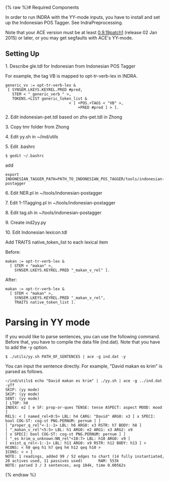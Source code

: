 {% raw %}# Required Components

In order to run INDRA with the YY-mode inputs, you have to install and
set up the Indonesian POS Tagger. See
IndraPreprocessing.

Note that your ACE version must be at least
[0.9.19patch1](http://sweaglesw.org/linguistics/ace/download/ace-0.9.19patch1-x86-64.tar.gz)
(release 02 Jan 2015) or later, or you may get segfaults with ACE's
YY-mode.

## Setting Up

1\. Describe gle.tdl for Indonesian from Indonesian POS Tagger

For example, the tag VB is mapped to opt-tr-verb-lex in INDRA.

    generic_vv := opt-tr-verb-lex &
     [ SYNSEM.LKEYS.KEYREL.PRED #pred,
       STEM < "_generic_verb_" >,
       TOKENS.+LIST generic_token_list & 
                                < [ +POS.+TAGS < "VB" >,
                                    +PRED #pred ] > ].

2\. Edit indonesian-pet.tdl based on zhs-pet.tdl in Zhong

3\. Copy tmr folder from Zhong

4\. Edit yy.sh in \~/ind/utils

5\. Edit .bashrc

    $ gedit ~/.bashrc

add

    export INDONESIAN_TAGGER_PATH=PATH_TO_INDONESIAN_POS_TAGGER/tools/indonesian-postagger

6\. Edit NER.pl in \~/tools/indonesian-postagger

7\. Edit 1-1Tagging.pl in \~/tools/indonesian-postagger

8\. Edit tag.sh in \~/tools/indonesian-postagger

9\. Create ind2yy.py

10\. Edit Indonesian lexicon.tdl

Add TRAITS native\_token\_list to each lexical item

Before:

    makan := opt-tr-verb-lex &
      [ STEM < "makan" >,
        SYNSEM.LKEYS.KEYREL.PRED "_makan_v_rel" ].

After:

    makan := opt-tr-verb-lex &
      [ STEM < "makan" >,
        SYNSEM.LKEYS.KEYREL.PRED "_makan_v_rel",
        TRAITS native_token_list ].

# Parsing in YY mode

If you would like to parse sentences, you can use the following command.
Before that, you have to compile the data file (ind.dat). Note that you
have to add the -y option.

    $ ./utils/yy.sh PATH_OF_SENTENCES | ace -g ind.dat -y

You can input the sentence directly. For example, "David makan es krim"
is parsed as follows.

    ~/ind/utils$ echo "David makan es krim" | ./yy.sh | ace -g ../ind.dat -yTf
    SKIP: (yy mode)
    SKIP: (yy mode)
    SENT: (yy mode) 
    [ LTOP: h0 
    INDEX: e2 [ e SF: prop-or-ques TENSE: tense ASPECT: aspect MOOD: mood ] 
    RELS: < [ named_rel<0:5> LBL: h4 CARG: "David" ARG0: x3 [ x SPECI: bool COG-ST: cog-st PNG.PERNUM: pernum ] ]  
    [ "proper_q_rel"<-1:-1> LBL: h6 ARG0: x3 RSTR: h7 BODY: h8 ]  
    [ "_makan_v_rel"<5:5> LBL: h1 ARG0: e2 ARG1: x3 ARG2: x9 
    [ x SPECI: bool COG-ST: cog-st PNG.PERNUM: pernum ] ]  
    [ "_es krim_u_unknown:NN_rel"<10:7> LBL: h10 ARG0: x9 ]  
    [ exist_q_rel<-1:-1> LBL: h11 ARG0: x9 RSTR: h12 BODY: h13 ] > 
    HCONS: < h0 qeq h1 h7 qeq h4 h12 qeq h10 > 
    ICONS: < > ] 
    NOTE: 1 readings, added 99 / 52 edges to chart (14 fully instantiated, 20 actives used, 11 passives used)       RAM: 553k
    NOTE: parsed 3 / 3 sentences, avg 184k, time 0.00562s
<update date omitted for speed>{% endraw %}